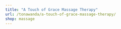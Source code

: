 ```yaml
---
title: "A Touch of Grace Massage Therapy"
url: /tonawanda/a-touch-of-grace-massage-therapy/
shop: massage
---
```

